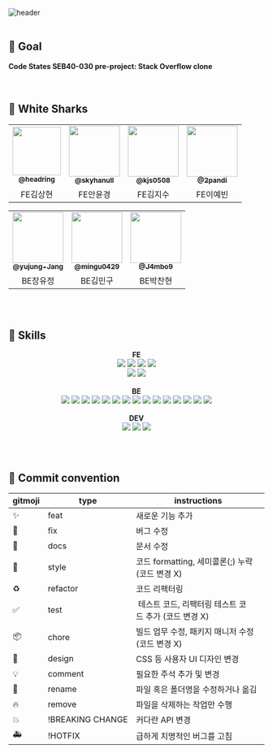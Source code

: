 ![header](https://capsule-render.vercel.app/api?type=waving&color=2A4C8E&height=150&section=footer&text=Shark%20Overflow%20🦈&fontAlign=50&fontAlignY=75&fontColor=F5F8FF&fontSize=35&descAlign=92&descAlignY=7&descSize=102)
  <br/><br/>
## 🦈 Goal

<b>Code States SEB40-030 pre-project: Stack Overflow clone</b>
<br>
  <br/><br/>
## 🦈 White Sharks

<div align=center> 

<table>
  <tr>
     <td align="center"><a href="https://github.com/headring"><img src=https://avatars.githubusercontent.com/u/48895268?v=4 width="95px;" alt=""/><br /><sub><b>@headring</b></sub></a><br /></td>
     <td align="center"><a href="https://github.com/skyhanull"><img src="https://avatars.githubusercontent.com/u/106054006?v=4" width="100px;" alt=""/><br /><sub><b>@skyhanull</b></sub></a><br /></td>
    <td align="center"><a href="https://github.com/kjs0508"><img src=https://avatars.githubusercontent.com/u/107850055?v=4 width="100px;" alt=""/><br /><sub><b>@kjs0508</b></sub></a><br /></td>
    <td align="center"><a href="https://github.com/2pandi"><img src=https://avatars.githubusercontent.com/u/99231626?v=4 width="100px;" alt=""/><br /><sub><b>@2pandi</b></sub></a><br /></td>

</tr>
      <td align="center">FE김상현</td>
      <td align="center">FE안윤경</td>
      <td align="center">FE김지수</td>
      <td align="center">FE이예빈</td>
      
</tr>
</table>
<table>

 <tr>
  <td align="center"><a href="https://github.com/yujung-Jang"><img src=https://avatars.githubusercontent.com/u/76857246?v=4 width="100px;" alt=""/><br /><sub><b>@yujung-Jang</b></sub></a><br /></td>
     <td align="center"><a href="https://github.com/mingu0429"><img src=https://avatars.githubusercontent.com/u/73528227?v=4 width="100px;" alt=""/><br /><sub><b>@mingu0429</b></sub></a><br /></td>
     <td align="center"><a href="https://github.com/J4mbo9"><img src=https://avatars.githubusercontent.com/u/108328710?v=4 width="100px;" alt=""/><br /><sub><b>@J4mbo9</b></sub></a><br /></td>

</tr>
<tr>
      <td align="center">BE장유정</td>
      <td align="center">BE김민구</td>
      <td align="center">BE박찬현</td>
   
</tr>

</table>

</div>

  <br/><br/>
  
## 🦈 Skills

 <div align=center><b>FE</b> <div>
<div align=center> 
  <img src="https://img.shields.io/badge/html5-E34F26?style=for-the-badge&logo=html5&logoColor=white">
 <img src="https://img.shields.io/badge/css-1572B6?style=for-the-badge&logo=css3&logoColor=white">
 <img src="https://img.shields.io/badge/javascript-F7DF1E?style=for-the-badge&logo=javascript&logoColor=black">
 <img src="https://img.shields.io/badge/react-61DAFB?style=for-the-badge&logo=react&logoColor=black">
 <br>
  <img src="https://img.shields.io/badge/styledcomponents-DB7093?style=for-the-badge&logoColor=black">
 <img src="https://img.shields.io/badge/recoil-0075EB?style=for-the-badge&logoColor=black">

 </div>
<br>
 
  <div align=center><b>BE</b></div>

  <img src="https://img.shields.io/badge/java-007396?style=for-the-badge&logo=java&logoColor=white">
  <img src="https://img.shields.io/badge/springboot-6DB33F?style=for-the-badge&logo=springboot&logoColor=white">
  <img src="https://img.shields.io/badge/mysql-4479A1?style=for-the-badge&logo=mysql&logoColor=white">
  
 <img src="https://img.shields.io/badge/MapStruct-6DB33F?style=for-the-badge&logoColor=black">
 <img src="https://img.shields.io/badge/H2-6DB33F?style=for-the-badge&logoColor=black"> 
 <img src="https://img.shields.io/badge/Spring Data JPA-6DB33F?style=for-the-badge&logoColor=black">
 <img src="https://img.shields.io/badge/Hibernate-59666C?style=for-the-badge&logoColor=black">

<img src="https://img.shields.io/badge/Spring Security-6DB33F?style=for-the-badge&logoColor=black">
<img src="https://img.shields.io/badge/JWT-6DB33F?style=for-the-badge&logoColor=black">
<img src="https://img.shields.io/badge/OAuth 2.0-6DB33F?style=for-the-badge&logoColor=black">

<img src="https://img.shields.io/badge/Junit5-6DB33F?style=for-the-badge&logoColor=black">
<img src="https://img.shields.io/badge/mockito-6DB33F?style=for-the-badge&logoColor=black">
<img src="https://img.shields.io/badge/OAuth 2.0-6DB33F?style=for-the-badge&logoColor=black">
<img src="https://img.shields.io/badge/Spring Rest Docs-6DB33F?style=for-the-badge&logoColor=black">

<img src="https://img.shields.io/badge/Gradle-02303A?style=for-the-badge&logoColor=black">
   
   <br/>
   <br/>
   
  <div align=center><b>DEV</b></div>

  <img src="https://img.shields.io/badge/github-181717?style=for-the-badge&logo=github&logoColor=white">
  <img src="https://img.shields.io/badge/git-F05032?style=for-the-badge&logo=git&logoColor=white">
  <img src="https://img.shields.io/badge/fontawesome-339AF0?style=for-the-badge&logo=fontawesome&logoColor=white">
  
  <br/><br/>
  
  <div align=left>
  
## 🦈 Commit convention

</div>


<div align=center> 

| gitmoji               | type             | instructions                                                  |
| --------------------- | ---------------- | ------------------------------------------------------------- |
| ✨         | feat             | 새로운 기능 추가                                              |
| 🐛               | fix              | 버그 수정                                                     |
| 📝              | docs             | 문서 수정                                                     |
| 🎨               | style            | 코드 formatting, 세미콜론(;) 누락 (코드 변경 X)   |
| ♻️           | refactor         | 코드 리팩터링                                                 |
| ✅ | test             |  테스트 코드, 리팩터링 테스트 코드 추가 (코드 변경 X) |
| 📦️         | chore            | 빌드 업무 수정, 패키지 매니저 수정 (코드 변경 X)      |
| 💄         | design           | CSS 등 사용자 UI 디자인 변경                                  |
| 💡             | comment          | 필요한 주석 추가 및 변경                                      |
| 🚚            | rename           | 파일 혹은 폴더명을 수정하거나 옮김            |
| 🔥             | remove           | 파일을 삭제하는 작업만 수행                            |
| 💥             | !BREAKING CHANGE | 커다란 API 변경                                        |
| 🚑️       | !HOTFIX          | 급하게 치명적인 버그를 고침                       |

</div>

